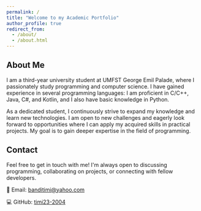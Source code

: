 ```yaml
---
permalink: /
title: "Welcome to my Academic Portfolio"
author_profile: true
redirect_from: 
  - /about/
  - /about.html
---
```


## About Me

I am a third-year university student at UMFST George Emil Palade, where I passionately study programming and computer science. I have gained experience in several programming languages: I am proficient in C/C++, Java, C#, and Kotlin, and I also have basic knowledge in Python.

As a dedicated student, I continuously strive to expand my knowledge and learn new technologies. I am open to new challenges and eagerly look forward to opportunities where I can apply my acquired skills in practical projects. My goal is to gain deeper expertise in the field of programming.

## Contact

Feel free to get in touch with me! I'm always open to discussing programming, collaborating on projects, or connecting with fellow developers.

&#128231; Email: [banditimi@yahoo.com](mailto:banditimi@yahoo.com)

&#128187; GitHub: [timi23-2004](https://github.com/timi23-2004)
